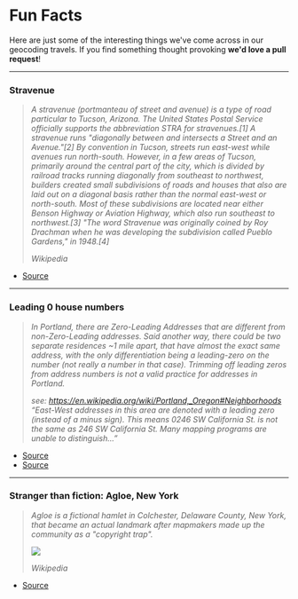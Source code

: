 # Fun Facts

Here are just some of the interesting things we've come across in our geocoding travels.
If you find something thought provoking **we'd love a pull request**!

-----

### Stravenue

> *A stravenue (portmanteau of street and avenue) is a type of road particular to Tucson, Arizona. The United States Postal Service officially supports the abbreviation STRA for stravenues.[1] A stravenue runs "diagonally between and intersects a Street and an Avenue."[2] By convention in Tucson, streets run east-west while avenues run north-south. However, in a few areas of Tucson, primarily around the central part of the city, which is divided by railroad tracks running diagonally from southeast to northwest, builders created small subdivisions of roads and houses that also are laid out on a diagonal basis rather than the normal east-west or north-south. Most of these subdivisions are located near either Benson Highway or Aviation Highway, which also run southeast to northwest.[3] "The word Stravenue was originally coined by Roy Drachman when he was developing the subdivision called Pueblo Gardens," in 1948.[4]*
>
> *Wikipedia*

- [Source](https://en.m.wikipedia.org/wiki/Stravenue)

-----

### Leading 0 house numbers

> *In Portland, there are Zero-Leading Addresses that are different from non-Zero-Leading addresses. Said another way, there could be two separate residences ~1 mile apart, that have almost the exact same address, with the only differentiation being a leading-zero on the number (not really a number in that case). Trimming off leading zeros from address numbers is not a valid practice for addresses in Portland.*
>
> *see: https://en.wikipedia.org/wiki/Portland,_Oregon#Neighborhoods “East-West addresses in this area are denoted with a leading zero (instead of a minus sign). This means 0246 SW California St. is not the same as 246 SW California St. Many mapping programs are unable to distinguish...”*

- [Source](https://github.com/pelias/pelias/issues/524)
- [Source](https://en.wikipedia.org/wiki/Portland,_Oregon#Neighborhoods)

-----

### Stranger than fiction: Agloe, New York

> *Agloe is a fictional hamlet in Colchester, Delaware County, New York, that became an actual landmark after mapmakers made up the community as a "copyright trap".*
>
> ![](https://en.wikipedia.org/wiki/Agloe,_New_York#/media/File:FictionalAgloeNewYork.PNG)
>
> *Wikipedia*

- [Source](https://en.wikipedia.org/wiki/Agloe,_New_York)

